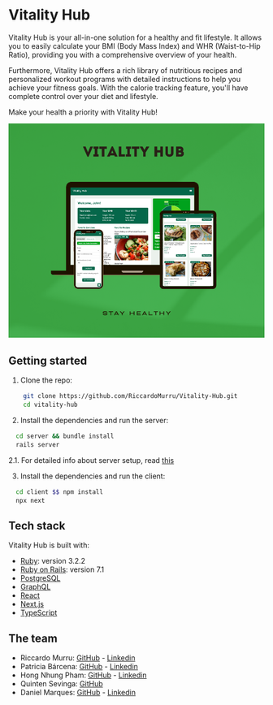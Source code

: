 # Vitality Hub
Vitality Hub is your all-in-one solution for a healthy and fit lifestyle. It allows you to easily calculate your BMI (Body Mass Index) and WHR (Waist-to-Hip Ratio), providing you with a comprehensive overview of your health.

Furthermore, Vitality Hub offers a rich library of nutritious recipes and personalized workout programs with detailed instructions to help you achieve your fitness goals. With the calorie tracking feature, you'll have complete control over your diet and lifestyle.

Make your health a priority with Vitality Hub!

![Vitality Hub](./images/mockupVitalityHub.png)

## Getting started

1. Clone the repo:

```bash
    git clone https://github.com/RiccardoMurru/Vitality-Hub.git
    cd vitality-hub
  ```
2. Install the dependencies and run the server:

  ```bash
    cd server && bundle install
    rails server
  ```

  2.1. For detailed info about server setup, read [this](./server/README.md)

3. Install the dependencies and run the client:

  ```bash
    cd client $$ npm install
    npx next
  ```

## Tech stack

Vitality Hub is built with:

- [Ruby](https://www.ruby-lang.org/): version 3.2.2
- [Ruby on Rails](https://rubyonrails.org/): version 7.1
- [PostgreSQL](https://www.postgresql.org/)
- [GraphQL](https://graphql.org/)
- [React](https://react.dev/)
- [Next.js](https://nextjs.org/)
- [TypeScript](https://www.typescriptlang.org/)

## The team

- Riccardo Murru: [GitHub](https://github.com/RiccardoMurru/) - [Linkedin](https://www.linkedin.com/in/riccardomurru/)
- Patricia Bárcena: [GitHub](https://github.com/Patri27) - [Linkedin](https://www.linkedin.com/in/patricia-barcena-bescansa/)
- Hong Nhung Pham: [GitHub](https://github.com/Rosalina1309) - [Linkedin](https://www.linkedin.com/in/hongnhungpham1309/)
- Quinten Sevinga: [GitHub](https://github.com/Quintensevinga)
- Daniel Marques: [GitHub](https://github.com/ducknows) - [Linkedin](https://www.linkedin.com/in/dan-marks-profile/)
